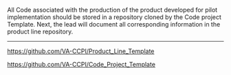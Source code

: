 All Code associated with the production of the product developed for pilot implementation should be stored in a repository cloned  by the Code project Template. Next, the lead will document all corresponding information in the product line repository.

---
https://github.com/VA-CCPI/Product_Line_Template

https://github.com/VA-CCPI/Code_Project_Template
